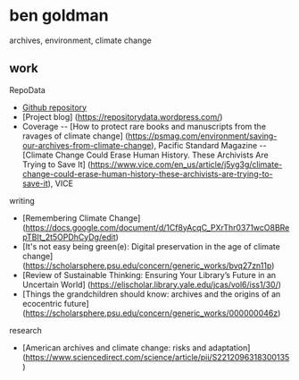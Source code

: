 # ben goldman

archives, environment, climate change

## work

RepoData

- [Github repository](https://github.com/RepoData/RepoData)
- [Project blog] (https://repositorydata.wordpress.com/)
- Coverage
-- [How to protect rare books and manuscripts from the ravages of climate change] (https://psmag.com/environment/saving-our-archives-from-climate-change), Pacific Standard Magazine 
-- [Climate Change Could Erase Human History. These Archivists Are Trying to Save It] (https://www.vice.com/en_us/article/j5yg3g/climate-change-could-erase-human-history-these-archivists-are-trying-to-save-it), VICE 

writing

- [Remembering Climate Change] (https://docs.google.com/document/d/1Cf8yAcqC_PXrThr0371wcO8BRepTBIt_2t5OPDhCyDg/edit)
- [It's not easy being green(e): Digital preservation in the age of climate change] (https://scholarsphere.psu.edu/concern/generic_works/bvq27zn11p)
- [Review of Sustainable Thinking: Ensuring Your Library’s Future in an Uncertain World] (https://elischolar.library.yale.edu/jcas/vol6/iss1/30/)
- [Things the grandchildren should know: archives and the origins of an ecocentric future] (https://scholarsphere.psu.edu/concern/generic_works/000000046z)

research

- [American archives and climate change: risks and adaptation] (https://www.sciencedirect.com/science/article/pii/S2212096318300135)
